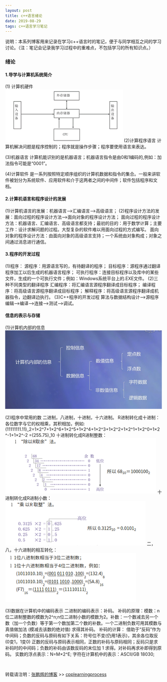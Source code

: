 ```yaml
---
layout: post
title: c++语言绪论
date: 2019-08-29
tags: c++语言学习笔记
---
```


说明：本系列博客用来记录在学习c++语言时的笔记，便于与同学相互之间的学习讨论。（注：笔记会记录我学习过程中的重难点，不包括学习的所有知识点。）

### 绪论
#### 1.导学与计算机系统简介
(1) 计算机硬件
<br />
![](/images/posts/cpp_learning_process/1.png)
(2)计算程序语言
  计算机解决问题是程序控制的；程序就是操作步骤；程序要使用语言来表达。

(3)机器语言
  计算机能识别的是机器语言；机器语言指令是由0和1编码的,例如：加法指令可能是“0001”。

(4)计算软件
  是一系列按照特定顺序组织的计算机数据和指令的集合。一般来讲软件被划分为系统软件、应用软件和介于这两者之间的中间件；软件包括程序和文档。

#### 2.计算机语言和程序设计的发展
(1)计算机语言的发展：机器语言——>汇编语言——>高级语言；
(2)程序设计方法的发展：面向过程的程序设计方法——>面向对象的程序设计方法；
面向过程的程序设计方法：机器语言、汇编语言、高级语言都支持；最初的目的：用于数学计算；主要工作：设计求解问题的过程。大型复杂的软件难以用面向过程的方式编写。
面向对象的程序设计方法：由面向对象的高级语言支持；一个系统由对象构成；对象之间通过消息进行通信。

#### 3.程序的开发过程
(1)程序：
源程序：用源语言写的，有待翻译的程序；
目标程序：源程序通过翻译程序加工以后生成的机器语言程序；
可执行程序：连接目标程序以及库中的某些文件，生成的一个可执行文件；例如：Windows系统平台上的.EXE文件。
(2)三种不同类型的翻译程序
汇编程序：将汇编语言源程序翻译成目标程序；
编译程序：将高级语言源程序翻译成目标程序；
解释程序：将高级语言源程序翻译成机器指令，边翻译边执行。
(3)C++程序的开发过程
算法与数据结构设计——>源程序编辑——>编译——>连接——>测试——>调试。

#### 信息的表示与存储
(1)计算机内部的信息
<br />
![](/images/posts/cpp_learning_process/2.png)

(2)程序中常用的数
二进制，八进制，十进制，十六进制。
R进制转化成十进制：各位数字与它的权相乘，其积相加，例如:
(11111111.11)_2=1×2^7+1×2^6+1×2^5+1×2^4+1×2^3+1×2^2+1×2^1+1×2^0+1×2^-1+1×2^-2 =(255.75)_10
十进制转化成R进制整数：
<br />
![](/images/posts/cpp_learning_process/3.png)
十进制转化成R进制小数：
<br />
![](/images/posts/cpp_learning_process/4.png)
二，八，十六进制的相互转化：
<br />
![](/images/posts/cpp_learning_process/5.png)

(3)数据在计算机中的编码表示
二进制的编码表示：补码。
补码的原理：模数：n位二进制整数的模数为2^n;n位二进制小数的模数为2。补数：一个数减去另一个数（加一个负数）等于第一个数加第二个数的补数。一个二进制负数可用其模数与真值做加法 (模减去该数的绝对值) 求得其补码。
补码的计算：
借助于“反码”作为中间码；负数的反码与原码有如下关系：符号位不变(仍用1表示)，其余各位取反(0变1，1变0)
正数的反码与原码表示相同，正数的补码与原码相同；反码只是求补码时的中间码；负数的补码由该数反码的末位加 1 求得。对补码再求补即得到原码。
实数的浮点表示：N=M×2^E; 字符在计算机中的表示：ASCll/GB 18030;





<br>

转载请注明：[张鹏辉的博客](http://danielzph.github.io) >> [cpplearningprocess](https://danielzph.github.io/2019/08/cpplearningprocess1/)


